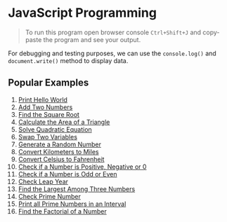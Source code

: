 # JavaScript Programming

> To run this program open browser console  `Ctrl+Shift+J` and copy-paste the program and see your output.

For debugging and testing purposes, we can use the `console.log()` and `document.write()` method to display data.

## Popular Examples
   1.  [Print Hello World](js-programming/blob/master/examples/hello-world.md)
   2.  [Add Two Numbers](js-programming/blob/master/examples/add-number.md)
   3.  [Find the Square Root](js-programming/blob/master/examples/square-root.md)
   4.  [Calculate the Area of a Triangle](js-programming/blob/master/examples/area-triangle.md)
   5.  [Solve Quadratic Equation](js-programming/blob/master/examples/quadratic-roots.md)
   6.  [Swap Two Variables](js-programming/blob/master/examples/swap-variables.md)
   7.  [Generate a Random Number](js-programming/blob/master/examples/random-number.md)
   8.  [Convert Kilometers to Miles](js-programming/blob/master/examples/km-mile.md)
   9.  [Convert Celsius to Fahrenheit](js-programming/blob/master/examples/celsius-fahrenheit.md)
   10. [Check if a Number is Positive, Negative or 0](js-programming/blob/master/examples/positive-negative-zero.md)
   11. [Check if a Number is Odd or Even](js-programming/blob/master/examples/odd-even.md)
   12. [Check Leap Year](js-programming/blob/master/examples/leap-year.md)
   13. [Find the Largest Among Three Numbers](js-programming/blob/master/examples/largest-number-three.md)
   14. [Check Prime Number](js-programming/blob/master/examples/prime-number.md)
   15. [Print all Prime Numbers in an Interval](js-programming/blob/master/examples/prime-number-intervals.md)
   16. [Find the Factorial of a Number](js-programming/blob/master/examples/factorial.md)
